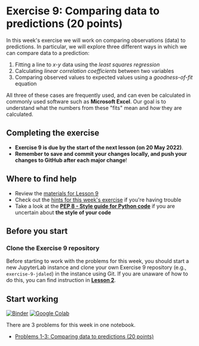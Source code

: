 # Exercise 9: Comparing data to predictions (20 points)

In this week's exercise we will work on comparing observations (data) to predictions. In particular, we will explore three different ways in which we can compare data to a prediction:

1. Fitting a line to *x-y* data using the *least squares regression*
2. Calculating *linear correlation coefficients* between two variables
3. Comparing observed values to expected values using a *goodness-of-fit* equation

All three of these cases are frequently used, and can even be calculated in commonly used software such as **Microsoft Excel**. Our goal is to understand what the numbers from these "fits" mean and *how* they are calculated.

## Completing the exercise

- **Exercise 9 is due by the start of the next lesson (on 20 May 2022)**.
- **Remember to save and commit your changes locally, and push your changes to GitHub after each major change**!

## Where to find help

- Review the [materials for Lesson 9](https://geo-python-upd.readthedocs.io/en/latest/lessons/L9/overview.html)
- Check out the [hints for this week's exercise](https://geo-python-upd.readthedocs.io/en/latest/lessons/L9/exercise-9.html#general-hints-for-exercise-9) if you're having trouble
- Take a look at the **[PEP 8 - Style guide for Python code](https://www.python.org/dev/peps/pep-0008/)** if you are uncertain about **the style of your code**

## Before you start

### Clone the Exercise 9 repository

Before starting to work with the problems for this week, you should start a new JupyterLab instance and clone your own Exercise 9 repository (e.g., `exercise-9-jdaled`) in the instance using Git. If you are unaware of how to do this, you can find instruction in [**Lesson 2**](https://geo-python-upd.readthedocs.io/en/latest/lessons/L2/git-basics.html#clone-a-repository-from-github).

## Start working

[![Binder](https://mybinder.org/badge.svg)](https://mybinder.org/v2/gh/geopython-upd/notebooks/master?urlpath=lab)
[![Google Colab](https://colab.research.google.com/assets/colab-badge.svg)](https://colab.research.google.com/github/NIGS-GeoPython-2023/exercise-9)

There are 3 problems for this week in one notebook.

- [Problems 1-3: Comparing data to predictions (20 points)](Exercise-9-problems-1-3.ipynb)